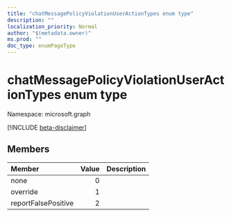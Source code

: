 ```yaml
---
title: "chatMessagePolicyViolationUserActionTypes enum type"
description: ""
localization_priority: Normal
author: "$(metadata.owner)"
ms.prod: ""
doc_type: enumPageType
---
```


# chatMessagePolicyViolationUserActionTypes enum type

Namespace: microsoft.graph

[!INCLUDE [beta-disclaimer](../../includes/beta-disclaimer.md)]

## Members

| Member              | Value | Description |
| :------------------ | ----: | :---------- |
| none                | 0     |             |
| override            | 1     |             |
| reportFalsePositive | 2     |             |
